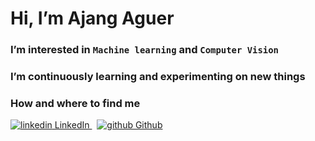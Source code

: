 # Hi, I’m Ajang Aguer
### I’m interested in ``Machine learning`` and ``Computer Vision``
### I’m continuously learning and experimenting on new things
### How and where to find me
<p>
  <a href="https://www.linkedin.com/in/ajang-bul//[removed]" rel="nofollow noreferrer">
    <img src="https://i.stack.imgur.com/gVE0j.png" alt="linkedin"> LinkedIn
  </a> &nbsp; 
  <a href="https://github.com/Ajang-aguer[remove]" rel="nofollow noreferrer">
    <img src="https://i.stack.imgur.com/tskMh.png" alt="github"> Github
  </a>
</p>

<!---
Ajang-aguer/Ajang-aguer is a ✨ special ✨ repository because its `README.md` (this file) appears on your GitHub profile.
You can click the Preview link to take a look at your changes.
--->
